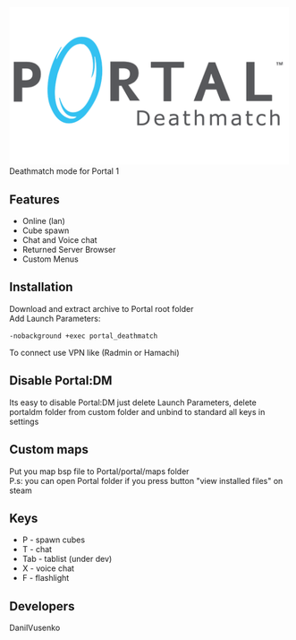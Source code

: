<img src="logo.png" width="500px" aligin=center><br>
Deathmatch mode for Portal 1

## Features
- Online (lan)
- Cube spawn
- Chat and Voice chat
- Returned Server Browser
- Custom Menus

## Installation
Download and extract archive to Portal root folder<br>
Add Launch Parameters:
```Command
-nobackground +exec portal_deathmatch 
```
To connect use VPN like (Radmin or Hamachi)

## Disable Portal:DM
Its easy to disable Portal:DM just delete Launch Parameters, delete portaldm folder from custom folder and unbind to standard all keys in settings 

## Custom maps
Put you map bsp file to Portal/portal/maps folder <br>
P.s: you can open Portal folder if you press button "view installed files" on steam

## Keys 
- P   - spawn cubes
- T   - chat
- Tab - tablist (under dev)
- X   - voice chat
- F   - flashlight

## Developers
DanilVusenko
